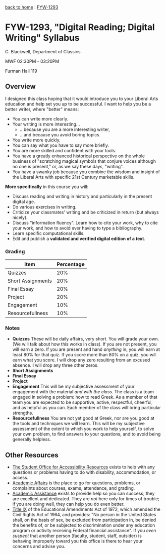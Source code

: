 [back to home](index.md) : [FYW-1293](FYW-DigitalReading.md)

# FYW-1293, "Digital Reading; Digital Writing" Syllabus

C. Blackwell, Department of Classics

MWF 02:30PM - 03:20PM

Furman Hall 119

## Overview

I designed this class hoping that it would introduce you to your Liberal Arts education and help set you up to be successful. I want to help you be a better writer, where "better" means:

- You can write more clearly.
- Your writing is more interesting…
	- …because you are a more interesting writer,
	- …and because you avoid boring topics.
- You write more quickly.
- You can say what you have to say more briefly.
- You are more skilled and confident with your tools.
- You have a greatly enhanced historical perspective on the whole business of "scratching magical symbols that conjure voices although no one is present," or, as we say these days, "writing".
- You have a swanky job because you combine the wisdom and insight of the Liberal Arts with specific 21st Century marketable skills.

**More specifically** in this course you will:

- Discuss reading and writing in history and particularly in the present digital age.
- Do various exercises in writing.
- Criticize your classmates' writing and be criticized in return (but always nicely).
- Discuss "information fluency". Learn how to cite your work, why to cite your work, and how to avoid ever having to type a bibliography.
- Learn specific computational skills.
- Edit and publish a **validated and verified digital edition of a text**.

### Grading

| Item | Percentage |
|------|------------|
| Quizzes | 20% | 
| Short Assignments | 20% |
| Final Essay | 20% |
| Project | 20% |
| Engagement | 10% |
| Resourcefullness | 10% |

### Notes

- **Quizzes** These will be daily affairs, very short. You will grade your own. (We will talk about how this works in class). If you are not present, you will earn a zero. If you are present and hand *anything* in, you will earn at least 80% for that quiz. If you score more than 80% on a quiz, you will earn what you score. I will drop any zero resulting from an excused absence. I will drop any three other zeros.
- **Short Assignments** 
- **Final Essay**
- **Project** 
- **Engagement** This will be my subjective assessment of your engagement with the material *and with the class*. The class is a team engaged in solving a problem: how to read Greek. As a member of that team you are expected to be supportive, active, respectful, cheerful, and as helpful as you can. Each member of the class will bring particular strengths.
- **Resourcefullness** You are not yet good at Greek, nor are you good at the tools and techniques we will learn. This will be my subjective assessment of the extent to which you work to help yourself, to solve your own problem, to find answers to your questions, and to avoid being generally helpless.

## Other Resources

- [The Student Office for Accessibility Resources](http://www2.furman.edu/studentlife/accessibility/Pages/default.aspx) exists to help with any questions or problems having to do with disability, accommodation, or access.
- [Academic Affairs](https://www.furman.edu/about-furman/university-leadership/office-of-academic-affairs/) is the place to go for questions, problems, or complaints about courses, exams, attendance, and grading.
- [Academic Assistance](http://www2.furman.edu/academics/center-for-academic-success/academic-assistance/pages/default.aspx) exists to provide help so you can success; they are excellent and dedicated. They are *not* here only for times of trouble; if you are doing well, they can help you do even better.
- [Title IX](http://www2.furman.edu/sites/title-ix/Pages/default.aspx) of the Educational Amendments Act of 1972, which amended the Civil Rights Act of 1964, and provides: "No person in the United States shall, on the basis of sex, be excluded from participation in, be denied the benefits of, or be subjected to discrimination under any education program or activity receiving Federal financial assistance". If you *even suspect* that another person (faculty, student, staff, outsider) is behaving improperly toward you this office is there to hear your concerns and advise you.
